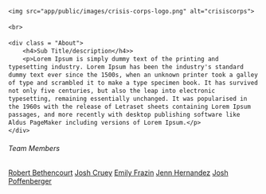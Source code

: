 # 
<div class = "logo"">
	
	<img src="app/public/images/crisis-corps-logo.png" alt="crisiscorps">
	
	<br>
	
	<div class = "About">
		<h4>Sub Title/description</h4>>
		<p>Lorem Ipsum is simply dummy text of the printing and typesetting industry. Lorem Ipsum has been the industry's standard dummy text ever since the 1500s, when an unknown printer took a galley of type and scrambled it to make a type specimen book. It has survived not only five centuries, but also the leap into electronic typesetting, remaining essentially unchanged. It was popularised in the 1960s with the release of Letraset sheets containing Lorem Ipsum passages, and more recently with desktop publishing software like Aldus PageMaker including versions of Lorem Ipsum.</p>
	</div>

</div>

<div id="team">
	<h6>Team Members</h6>
			<a href="https://github.com/robbethencourt">Robert Bethencourt</a>
			<a href="https://github.com/jcruey">Josh Cruey</a>
			<a href="https://github.com/emilysf">Emily Frazin</a>
			<a href="https://github.com/jennaroe">Jenn Hernandez</a>
			<a href="https://github.com/PoffDev">Josh Poffenberger</a>
</div>